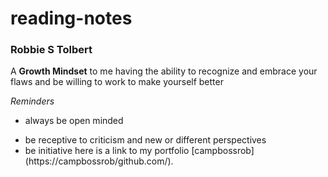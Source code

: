 # reading-notes

### Robbie S Tolbert
 A **Growth Mindset** to me having the ability to recognize and embrace your flaws and be willing to work to make yourself better

*Reminders*
+ always be open minded
* be receptive to criticism and new or different perspectives
* be initiative 
here is a link to my portfolio [campbossrob] (https://campbossrob/github.com/).
